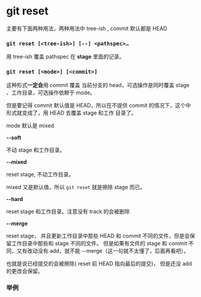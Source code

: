 # git reset

主要有下面两种用法，两种用法中 tree-ish , commit 默认都是 HEAD

### ```git reset [<tree-ish>] [--] <pathspec>…​```

用 tree-ish 覆盖 pathspec 在 **stage** 里面的记录。


### ```git reset [<mode>] [<commit>]```

这种形式**一定会**用 commit 覆盖 当前分支的 head，可选操作是同时覆盖 stage 、工作目录，可选操作依赖于 mode。

但是要记得 commit 默认值是 HEAD，所以在不提供 commit 的情况下，这个中形式就变成了，用 HEAD 去覆盖 stage 和工作
目录了。


mode 默认是 mixed

**--soft**

不动 stage 和工作目录。

**--mixed** 

reset stage, 不动工作目录。

mixed 又是默认值，所以 ``` git reset ``` 就是擦除 stage 而已。

**--hard**

reset stage 和工作目录。注意没有 track 的会被删除

**--merge**

reset stage， 并且更新工作目录中那些  HEAD 和 commit 不同的文件，但是会保留工作目录中那些和 stage 不同的文件。
但是如果有文件的 stage 和 commit 不同，又有改动没有 add，就不能 --merge（这一句就不太懂了，后面再看吧）。

也就是说已经提交的会被擦除( reset 前 HEAD 指向最后的提交)， 但是还没 add 的更改会保留。


### 举例